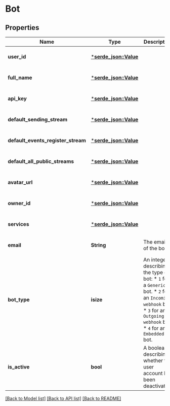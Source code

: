 # Bot

## Properties
Name | Type | Description | Notes
------------ | ------------- | ------------- | -------------
**user_id** | [***serde_json::Value**](.md) |  | [optional] [default to None]
**full_name** | [***serde_json::Value**](.md) |  | [optional] [default to None]
**api_key** | [***serde_json::Value**](.md) |  | [optional] [default to None]
**default_sending_stream** | [***serde_json::Value**](.md) |  | [optional] [default to None]
**default_events_register_stream** | [***serde_json::Value**](.md) |  | [optional] [default to None]
**default_all_public_streams** | [***serde_json::Value**](.md) |  | [optional] [default to None]
**avatar_url** | [***serde_json::Value**](.md) |  | [optional] [default to None]
**owner_id** | [***serde_json::Value**](.md) |  | [optional] [default to None]
**services** | [***serde_json::Value**](.md) |  | [optional] [default to None]
**email** | **String** | The email of the bot.  | [optional] [default to None]
**bot_type** | **isize** | An integer describing the type of bot: * `1` for a `Generic` bot. * `2` for an `Incoming webhook` bot. * `3` for an `Outgoing webhook` bot. * `4` for an `Embedded` bot.  | [optional] [default to None]
**is_active** | **bool** | A boolean describing whether the user account has been deactivated.  | [optional] [default to None]

[[Back to Model list]](../README.md#documentation-for-models) [[Back to API list]](../README.md#documentation-for-api-endpoints) [[Back to README]](../README.md)


